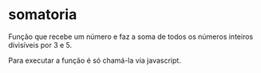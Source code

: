 # somatoria
Função que recebe um número e faz a soma de todos os números inteiros divisíveis por 3 e 5.

Para executar a função é só chamá-la via javascript.
